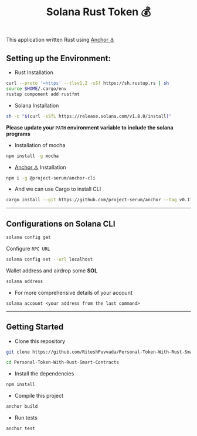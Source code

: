 <div align = "center">
<h1>Solana Rust Token 💰<h1>
</div>

This application written Rust using [Anchor ⚓](https://project-serum.github.io/anchor/getting-started/introduction.html) 

## Setting up the Environment:

* Rust Installation

```bash
curl --proto '=https' --tlsv1.2 -sSf https://sh.rustup.rs | sh
source $HOME/.cargo/env
rustup component add rustfmt
```

* Solana Installation

```bash
sh -c "$(curl -sSfL https://release.solana.com/v1.8.0/install)"
```
**Please update your `PATH` environment variable to include the solana programs**

* Installation of mocha

```bash
npm install -g mocha
```

* [Anchor ⚓](https://project-serum.github.io/anchor/getting-started/introduction.html) Installation

```bash
npm i -g @project-serum/anchor-cli
```

* And we can use Cargo to install CLI

```bash
cargo install --git https://github.com/project-serum/anchor --tag v0.17.0 anchor-cli --locked
```
---

## Configurations on Solana CLI

```bash
solana config get
```

Configure `RPC URL`

```bash
solana config set --url localhost
```

Wallet address and airdrop some **SOL**

```bash
solana address
```

* For more comprehensive details of your account

```
solana account <your address from the last command>
```
---

## Getting Started

* Clone this repository

```bash
git clone https://github.com/RiteshPuvvada/Personal-Token-With-Rust-Smart-Contracts.git

cd Personal-Token-With-Rust-Smart-Contracts
```

* Install the dependencies

```bash
npm install
```

* Compile this project

```bash
anchor build
```

* Run tests

```bash
anchor test
```